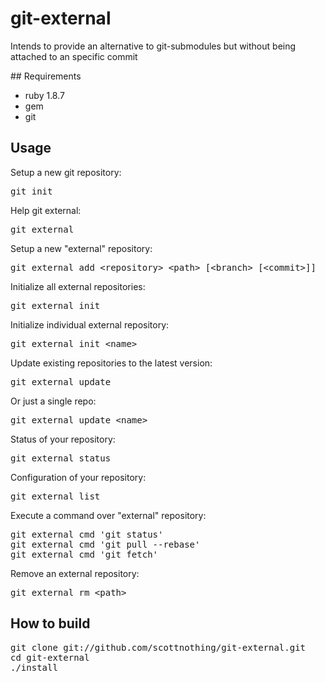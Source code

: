 # git-external

Intends to provide an alternative to git-submodules but without being
attached to an specific commit

## Requirements

* ruby 1.8.7
* gem
* git

## Usage

Setup a new git repository:
<pre class="terminal">
git init
</pre>

Help git external:
<pre class="terminal">
git external
</pre>

Setup a new "external" repository:
<pre class="terminal">
git external add &lt;repository> &lt;path&gt; [&lt;branch&gt; [&lt;commit&gt;]]
</pre>

Initialize all external repositories:
<pre class="terminal">
git external init
</pre>

Initialize individual external repository:
<pre class="terminal">
git external init &lt;name&gt;
</pre>

Update existing repositories to the latest version:
<pre class="terminal">
git external update
</pre>

Or just a single repo:
<pre class="terminal">
git external update &lt;name&gt;
</pre>

Status of your repository:
<pre class="terminal">
git external status
</pre>

Configuration of your repository:
<pre class="terminal">
git external list
</pre>

Execute a command over "external" repository:
<pre class="terminal">
git external cmd 'git status'
git external cmd 'git pull --rebase'
git external cmd 'git fetch'
</pre>

Remove an external repository:
<pre class="terminal">
git external rm &lt;path&gt;
</pre>

## How to build

<pre class="terminal">
git clone git://github.com/scottnothing/git-external.git
cd git-external
./install
</pre>

